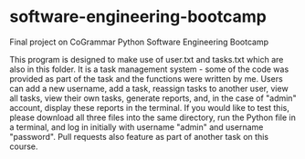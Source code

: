 # software-engineering-bootcamp
Final project on CoGrammar Python Software Engineering Bootcamp

This program is designed to make use of user.txt and tasks.txt which are also in this folder. It is a task management system - some of the code was provided as part of the task and the functions were written by me. Users can add a new username, add a task, reassign tasks to another user, view all tasks, view their own tasks, generate reports, and, in the case of "admin" account, display these reports in the terminal. If you would like to test this, please download all three files into the same directory, run the Python file in a terminal, and log in initially with username "admin" and username "password". Pull requests also feature as part of another task on this course.

